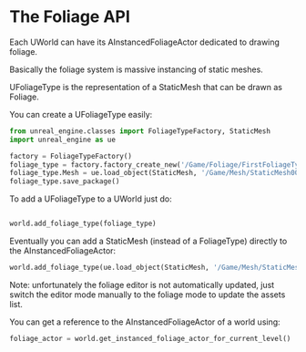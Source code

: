 # The Foliage API

Each UWorld can have its AInstancedFoliageActor dedicated to drawing foliage.

Basically the foliage system is massive instancing of static meshes.

UFoliageType is the representation of a StaticMesh that can be drawn as Foliage.

You can create a UFoliageType easily:

```python
from unreal_engine.classes import FoliageTypeFactory, StaticMesh
import unreal_engine as ue

factory = FoliageTypeFactory()
foliage_type = factory.factory_create_new('/Game/Foliage/FirstFoliageType')
foliage_type.Mesh = ue.load_object(StaticMesh, '/Game/Mesh/StaticMesh001')
foliage_type.save_package()
```

To add a UFoliageType to a UWorld just do:

```python

world.add_foliage_type(foliage_type)
```

Eventually you can add a StaticMesh (instead of a FoliageType) directly to the AInstancedFoliageActor:

```python
world.add_foliage_type(ue.load_object(StaticMesh, '/Game/Mesh/StaticMesh001'))
```

Note: unfortunately the foliage editor is not automatically updated, just switch the editor mode manually to the foliage mode to update the assets list.

You can get a reference to the AInstancedFoliageActor of a world using:

```python
foliage_actor = world.get_instanced_foliage_actor_for_current_level()
```
